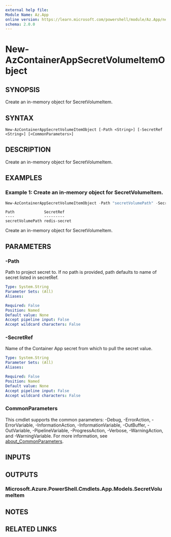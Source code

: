 ```yaml
---
external help file:
Module Name: Az.App
online version: https://learn.microsoft.com/powershell/module/Az.App/new-azcontainerappsecretvolumeitemobject
schema: 2.0.0
---
```


# New-AzContainerAppSecretVolumeItemObject

## SYNOPSIS
Create an in-memory object for SecretVolumeItem.

## SYNTAX

```
New-AzContainerAppSecretVolumeItemObject [-Path <String>] [-SecretRef <String>] [<CommonParameters>]
```

## DESCRIPTION
Create an in-memory object for SecretVolumeItem.

## EXAMPLES

### Example 1: Create an in-memory object for SecretVolumeItem.
```powershell
New-AzContainerAppSecretVolumeItemObject -Path "secretVolumePath" -SecretRef "redis-secret"
```

```output
Path             SecretRef
----             ---------
secretVolumePath redis-secret
```

Create an in-memory object for SecretVolumeItem.

## PARAMETERS

### -Path
Path to project secret to.
If no path is provided, path defaults to name of secret listed in secretRef.

```yaml
Type: System.String
Parameter Sets: (All)
Aliases:

Required: False
Position: Named
Default value: None
Accept pipeline input: False
Accept wildcard characters: False
```

### -SecretRef
Name of the Container App secret from which to pull the secret value.

```yaml
Type: System.String
Parameter Sets: (All)
Aliases:

Required: False
Position: Named
Default value: None
Accept pipeline input: False
Accept wildcard characters: False
```

### CommonParameters
This cmdlet supports the common parameters: -Debug, -ErrorAction, -ErrorVariable, -InformationAction, -InformationVariable, -OutBuffer, -OutVariable, -PipelineVariable, -ProgressAction, -Verbose, -WarningAction, and -WarningVariable. For more information, see [about_CommonParameters](http://go.microsoft.com/fwlink/?LinkID=113216).

## INPUTS

## OUTPUTS

### Microsoft.Azure.PowerShell.Cmdlets.App.Models.SecretVolumeItem

## NOTES

## RELATED LINKS
